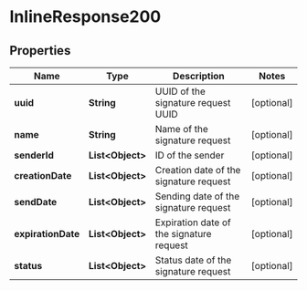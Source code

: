 # InlineResponse200

## Properties
Name | Type | Description | Notes
------------ | ------------- | ------------- | -------------
**uuid** | **String** | UUID of the signature request UUID |  [optional]
**name** | **String** | Name of the signature request |  [optional]
**senderId** | **List&lt;Object&gt;** | ID of the sender |  [optional]
**creationDate** | **List&lt;Object&gt;** | Creation date of the signature request |  [optional]
**sendDate** | **List&lt;Object&gt;** | Sending date of the signature request |  [optional]
**expirationDate** | **List&lt;Object&gt;** | Expiration date of the signature request |  [optional]
**status** | **List&lt;Object&gt;** | Status date of the signature request |  [optional]
